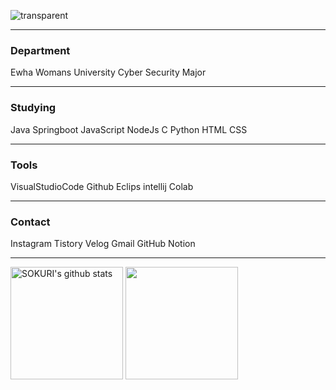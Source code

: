 <a id="Yelin's Hub">

![transparent](https://capsule-render.vercel.app/api?type=transparent&fontColor=87CEFA&text=Yelin's%20Hub&height=150&fontSize=60&desc=welcome&descAlignY=75&descAlign=60)

---

### Department
Ewha Womans University
Cyber Security Major

---

### Studying
Java Springboot JavaScript NodeJs C Python HTML CSS

---

### Tools
VisualStudioCode Github Eclips intellij Colab

---

### Contact
Instagram Tistory Velog Gmail GitHub Notion

---


<a href="https://github.com/yelin1197"><img align="center" style="height:180px" src="https://github-readme-stats.vercel.app/api?username=yelin1197&show_icons=true&include_all_commits=true&hide_border=true&bg_color=30,7F7FD5,86A8E7,91eae4&title_color=fff&text_color=fff" alt="SOKURI's github stats" /></a>
<a href="https://github.com/yelin1197"><img align="center" style="height:180px" src="https://github-readme-stats.vercel.app/api/top-langs/?username=yelin1197&layout=compact&hide_border=true&bg_color=30,91eae4,86A8E7&title_color=fff&text_color=fff" /></a> 
